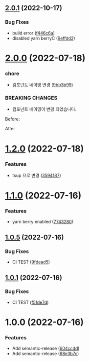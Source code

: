 ## [2.0.1](https://github.com/qqww08/react-payment-keypad/compare/v2.0.0...v2.0.1) (2022-10-17)


### Bug Fixes

* build error ([f446c6a](https://github.com/qqww08/react-payment-keypad/commit/f446c6a91c094d0e0b54d46649875797f7ef700a))
* disabled yarn berryC ([9effdd2](https://github.com/qqww08/react-payment-keypad/commit/9effdd27ca0cea1ce38514a4f4e36376888f4d4e))

# [2.0.0](https://github.com/qqww08/react-payment-keypad/compare/v1.2.0...v2.0.0) (2022-07-18)


### chore

* 컴포넌트 네이밍 변경 ([9bb3b99](https://github.com/qqww08/react-payment-keypad/commit/9bb3b995fa8fa8d4144779dc96ac1459b35bdb80))


### BREAKING CHANGES

* 컴포넌트 네이밍이 변경 되었습니다.

Before:
<PaymentKeypad />

After
<ReactPaymentKeypad />

# [1.2.0](https://github.com/qqww08/react-payment-keypad/compare/v1.1.0...v1.2.0) (2022-07-18)


### Features

* tsup 으로 변경 ([3594187](https://github.com/qqww08/react-payment-keypad/commit/35941873cd864294099fa801b68c529ea1264ac8))

# [1.1.0](https://github.com/qqww08/react-payment-keypad/compare/v1.0.5...v1.1.0) (2022-07-16)


### Features

* yarn berry enabled ([7743280](https://github.com/qqww08/react-payment-keypad/commit/77432805dfc4732adc82a592433299041f53bc3a))

## [1.0.5](https://github.com/qqww08/react-payment-keypad/compare/v1.0.4...v1.0.5) (2022-07-16)


### Bug Fixes

* CI TEST ([9fdead5](https://github.com/qqww08/react-payment-keypad/commit/9fdead5a92ab2a33fcd3a6b1b6b651b37c6e29a6))

## [1.0.1](https://github.com/qqww08/react-payment-keypad/compare/v1.0.0...v1.0.1) (2022-07-16)


### Bug Fixes

* CI TEST ([f5fde7d](https://github.com/qqww08/react-payment-keypad/commit/f5fde7dec293ac39f68d223350b01b7bd01ddc61))

# 1.0.0 (2022-07-16)


### Features

* Add semantic-release ([604ccdd](https://github.com/qqww08/react-payment-keypad/commit/604ccdd8e1131438bd2fd8502fbe9fb101ab4aa3))
* Add semantic-release ([68e3b7c](https://github.com/qqww08/react-payment-keypad/commit/68e3b7cbe9ba323994ab7c6a5f5d12d5af923fa3))
